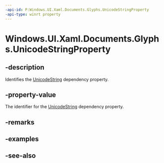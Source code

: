 ```yaml
---
-api-id: P:Windows.UI.Xaml.Documents.Glyphs.UnicodeStringProperty
-api-type: winrt property
---
```


<!-- Property syntax
public Windows.UI.Xaml.DependencyProperty UnicodeStringProperty { get; }
-->

# Windows.UI.Xaml.Documents.Glyphs.UnicodeStringProperty

## -description
Identifies the [UnicodeString](glyphs_unicodestring.md) dependency property.



## -property-value
The identifier for the [UnicodeString](glyphs_unicodestring.md) dependency property.

## -remarks

## -examples

## -see-also
